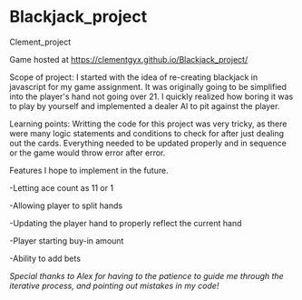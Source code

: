 # Blackjack_project
Clement_project

Game hosted at  https://clementgyx.github.io/Blackjack_project/

Scope of project:
I started with the idea of re-creating blackjack in javascript for my game assignment. It was originally going to be simplified into the player's hand not going over 21. 
I quickly realized how boring it was to play by yourself and implemented a dealer AI to pit against the player. 

Learning points:
Writting the code for this project was very tricky, as there were many logic statements and conditions to check for after just dealing out the cards. Everything needed to be updated properly and in sequence or the game would throw error after error. 

 Features I hope to implement in the future.

-Letting ace count as 11 or 1

-Allowing player to split hands

-Updating the player hand to properly reflect the current hand

-Player starting buy-in amount 

-Ability to add bets

*Special thanks to Alex for having to the patience to guide me through the iterative process, and pointing out mistakes in my code!* 



